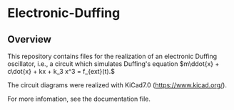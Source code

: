 # Electronic-Duffing

## Overview
This repository contains files for the realization of an electronic Duffing oscillator, i.e., a circuit which simulates Duffing's equation
    $m\ddot{x} + c\dot{x} + kx + k_3 x^3 = f_{ext}(t).$

The circuit diagrams were realized with KiCad7.0 (https://www.kicad.org/).

For more infomation, see the documentation file.
